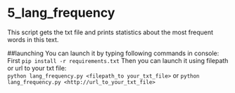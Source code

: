 # 5_lang_frequency
This script gets the txt file and prints statistics about the most frequent words in this text.  

##launching 
You can launch it by typing following commands in console:  
First `pip install -r requirements.txt` Then you can launch it using filepath or url to your txt file:  
`python lang_frequency.py <filepath_to your_txt_file>` or `python lang_frequency.py <http://url_to_your_txt_file>`
